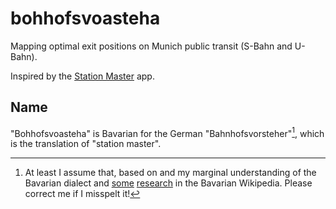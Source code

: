 bohhofsvoasteha
===============

Mapping optimal exit positions on Munich public transit (S-Bahn and U-Bahn).

Inspired by the [Station Master](https://www.stationmasterapp.com/) app.

Name
----
"Bohhofsvoasteha" is Bavarian for the German "Bahnhofsvorsteher"[^1], which is the translation of "station master".

[^1]: At least I assume that, based on and my marginal understanding of the Bavarian dialect and
[some](https://bar.wikipedia.org/wiki/S-Boh_Minga)
[research](https://bar.wikipedia.org/w/index.php?title=Spezial:Suche&search=Voasteha&ns0=1)
in the Bavarian Wikipedia. Please correct me if I misspelt it!

